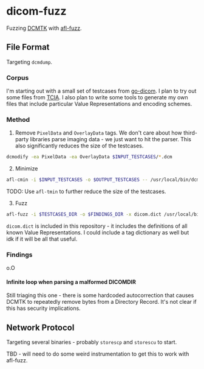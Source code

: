 # dicom-fuzz

Fuzzing [DCMTK](https://dicom.offis.de/dcmtk.php.en) with [afl-fuzz](http://lcamtuf.coredump.cx/afl/).

## File Format

Targeting `dcmdump`.

### Corpus

I'm starting out with a small set of testcases from [go-dicom](https://github.com/grailbio/go-dicom/tree/master/examples). I plan to try out some files from [TCIA](https://www.cancerimagingarchive.net/). I also plan to write some tools to generate my own files that include particular Value Representations and encoding schemes.

### Method

1. Remove `PixelData` and `OverlayData` tags. We don't care about how third-party libraries parse imaging data - we just want to hit the parser. This also significantly reduces the size of the testcases.

```bash
dcmodify -ea PixelData -ea OverlayData $INPUT_TESTCASES/*.dcm
```

2. Minimize

```bash
afl-cmin -i $INPUT_TESTCASES -o $OUTPUT_TESTCASES -- /usr/local/bin/dcmdump @@
```

TODO: Use `afl-tmin` to further reduce the size of the testcases.

3. Fuzz

```bash
afl-fuzz -i $TESTCASES_DIR -o $FINDINGS_DIR -x dicom.dict /usr/local/bin/dcmdump @@
```

`dicom.dict` is included in this repository - it includes the definitions of all known Value Representations. I could include a tag dictionary as well but idk if it will be all that useful.

### Findings

o.O

#### Infinite loop when parsing a malformed DICOMDIR

Still triaging this one - there is some hardcoded autocorrection that causes DCMTK to repeatedly remove bytes from a Directory Record. It's not clear if this has security implications.

## Network Protocol

Targeting several binaries - probably `storescp` and `storescu` to start.

TBD - will need to do some weird instrumentation to get this to work with afl-fuzz.
